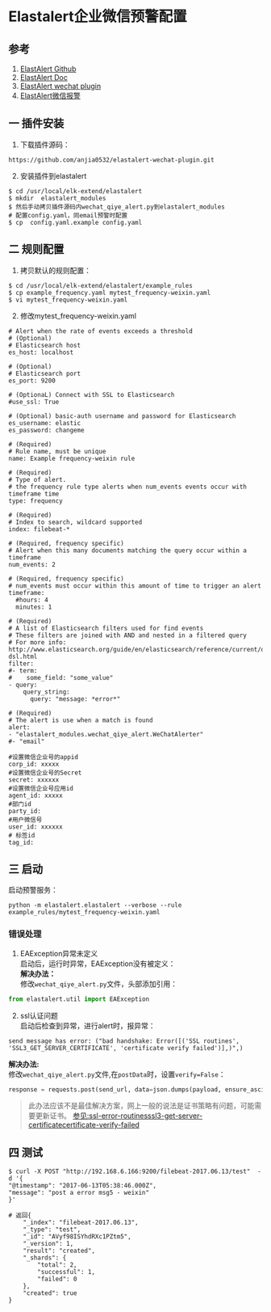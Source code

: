 # Elastalert企业微信预警配置  
## 参考  
1. [ElastAlert Github](https://github.com/Yelp/elastalert) 
2. [ElastAlert Doc](http://elastalert.readthedocs.org/) 
3. [ElastAlert wechat plugin](https://github.com/anjia0532/elastalert-wechat-plugin)    
4. [ElastAlert微信报警](http://www.jianshu.com/p/d318e0e843fd)

## 一 插件安装    
1. 下载插件源码：    
``` 
https://github.com/anjia0532/elastalert-wechat-plugin.git  
```  

2. 安装插件到elastalert  
``` shell 
$ cd /usr/local/elk-extend/elastalert  
$ mkdir  elastalert_modules    
$ 然后手动拷贝插件源码内wechat_qiye_alert.py到elastalert_modules
# 配置config.yaml，同email预警时配置
$ cp  config.yaml.example config.yaml  
```  



## 二 规则配置    
1. 拷贝默认的规则配置：  
```  
$ cd /usr/local/elk-extend/elastalert/example_rules  
$ cp example_frequency.yaml mytest_frequency-weixin.yaml 
$ vi mytest_frequency-weixin.yaml 
```    

2. 修改mytest_frequency-weixin.yaml     
  
``` shell  
# Alert when the rate of events exceeds a threshold
# (Optional)
# Elasticsearch host
es_host: localhost

# (Optional)
# Elasticsearch port
es_port: 9200

# (OptionaL) Connect with SSL to Elasticsearch
#use_ssl: True

# (Optional) basic-auth username and password for Elasticsearch
es_username: elastic
es_password: changeme

# (Required)
# Rule name, must be unique
name: Example frequency-weixin rule

# (Required)
# Type of alert.
# the frequency rule type alerts when num_events events occur with timeframe time
type: frequency

# (Required)
# Index to search, wildcard supported
index: filebeat-*

# (Required, frequency specific)
# Alert when this many documents matching the query occur within a timeframe
num_events: 2

# (Required, frequency specific)
# num_events must occur within this amount of time to trigger an alert
timeframe:
  #hours: 4
  minutes: 1

# (Required)
# A list of Elasticsearch filters used for find events
# These filters are joined with AND and nested in a filtered query
# For more info: http://www.elasticsearch.org/guide/en/elasticsearch/reference/current/query-dsl.html
filter:
#- term:
#    some_field: "some_value"
- query:
    query_string:
      query: "message: *error*"
  
# (Required)
# The alert is use when a match is found
alert:  
- "elastalert_modules.wechat_qiye_alert.WeChatAlerter"
#- "email"

#设置微信企业号的appid
corp_id: xxxxx
#设置微信企业号的Secret
secret: xxxxxx
#设置微信企业号应用id
agent_id: xxxxx
#部门id
party_id: 
#用户微信号
user_id: xxxxxx
# 标签id
tag_id: 

```  


## 三 启动   

启动预警服务：   

```  
python -m elastalert.elastalert --verbose --rule example_rules/mytest_frequency-weixin.yaml 

```  

### 错误处理  
1. EAException异常未定义     
启动后，运行时异常，EAException没有被定义：  
__解决办法：__  
 修改`wechat_qiye_alert.py`文件，头部添加引用：  
``` python
from elastalert.util import EAException
```  
2. ssl认证问题   
启动后检查到异常，进行alert时，报异常：  
```
send message has error: ("bad handshake: Error([('SSL routines', 'SSL3_GET_SERVER_CERTIFICATE', 'certificate verify failed')],)",)    
```
__解决办法:__  
修改`wechat_qiye_alert.py`文件,在`postData`时，设置`verify=False`：  
```  python 
response = requests.post(send_url, data=json.dumps(payload, ensure_ascii=False), headers=headers,verify=False)
``` 
> 此办法应该不是最佳解决方案，网上一般的说法是证书策略有问题，可能需要更新证书。 
[参见:ssl-error-routinesssl3-get-server-certificatecertificate-verify-failed](https://stackoverflow.com/questions/17084886/ssl-error-routinesssl3-get-server-certificatecertificate-verify-failed)  


## 四 测试    
```  
$ curl -X POST "http://192.168.6.166:9200/filebeat-2017.06.13/test"  -d '{
"@timestamp": "2017-06-13T05:38:46.000Z",
"message": "post a error msg5 - weixin"
}'

# 返回{
    "_index": "filebeat-2017.06.13",
    "_type": "test",
    "_id": "AVyf98ISYhdRXc1PZtm5",
    "_version": 1,
    "result": "created",
    "_shards": {
        "total": 2,
        "successful": 1,
        "failed": 0
    },
    "created": true
} 
```

